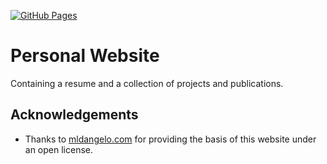 [![GitHub Pages](https://github.com/FlorianK13/personal-site/actions/workflows/github-pages.yml/badge.svg)](https://github.com/FlorianK13/personal-site/actions/workflows/github-pages.yml)

# Personal Website
Containing a resume and a collection of projects and publications.

## Acknowledgements

* Thanks to [mldangelo.com](https://mldangelo.com) for providing the basis of this website under an open license.
